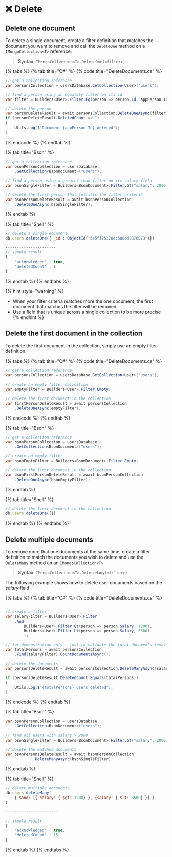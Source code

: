# ❌ Delete

## Delete one document

To delete a single document, create a filter definition that matches the document you want to remove and call the `DeleteOne` method on a `IMongoCollection<T>` reference.

> **Syntax**: `IMongoCollection<T>.DeleteOne(<filter>)`

{% tabs %}
{% tab title="C\#" %}
{% code title="DeleteDocuments.cs" %}
```csharp
// get a collection reference
var personsCollection = usersDatabase.GetCollection<User>("users");

// find a person using an equality filter on its id
var filter = Builders<User>.Filter.Eq(person => person.Id, appPerson.Id);

// delete the person
var personDeleteResult = await personsCollection.DeleteOneAsync(filter);
if (personDeleteResult.DeletedCount == 1)
{
    Utils.Log($"Document {appPerson.Id} deleted");
}
```
{% endcode %}
{% endtab %}

{% tab title="Bson" %}
```csharp
// get a collection reference
var bsonPersonCollection = usersDatabase
    .GetCollection<BsonDocument>("users");
    
// find a person using a greater than filter on its salary field
var bsonSingleFilter = Builders<BsonDocument>.Filter.Gt("salary", 2000);

// delete the first person that fulfills the filter criteria
var bsonPersonDeleteResult = await bsonPersonCollection
    .DeleteOneAsync(bsonSingleFilter);
```
{% endtab %}

{% tab title="Shell" %}
```javascript
// delete a single document
db.users.deleteOne({ _id : ObjectId("5e5ff25170dc588dd0870073")})

----------------------
// sample result
{
	"acknowledged" : true,
	"deletedCount" : 1
}
```
{% endtab %}
{% endtabs %}

{% hint style="warning" %}
*  When your filter criteria matches more the one document, the first document that matches the filter will be removed
*  Use a field that is [unique](https://docs.mongodb.com/manual/reference/glossary/#term-unique-index) across a single collection to be more precise
{% endhint %}

## Delete the first document in the collection

To delete the first document in the collection, simply use an empty filter definition.

{% tabs %}
{% tab title="C\#" %}
{% code title="DeleteDocuments.cs" %}
```csharp
// get a collection reference
var personsCollection = usersDatabase.GetCollection<User>("users");

// create an empty filter definition
var emptyFilter = Builders<User>.Filter.Empty;

// delete the first document in the collection
var firstPersonDeleteResult = await personsCollection
    .DeleteOneAsync(emptyFilter);
```
{% endcode %}
{% endtab %}

{% tab title="Bson" %}
```csharp
// get a collection reference
var bsonPersonCollection = usersDatabase
    .GetCollection<BsonDocument>("users");

// create an empty filter
var bsonEmptyFilter = Builders<BsonDocument>.Filter.Empty;

// delete the first document in the collection
var bsonFirstPersonDeleteResult = await bsonPersonCollection
    .DeleteOneAsync(bsonEmptyFilter);
```
{% endtab %}

{% tab title="Shell" %}
```javascript
// delete the first document in the collection
db.users.deleteOne({})
```
{% endtab %}
{% endtabs %}

## Delete multiple documents

To remove more that one documents at the same time, create a filter definition to match the documents you wish to delete and use the `DeleteMany` method on an `IMongoCollection<T>`. 

> **Syntax**: `IMongoCollection<T>.DeleteMany(<filter>)`

The following example shows how to delete user documents based on the _salary_ field .

{% tabs %}
{% tab title="C\#" %}
{% code title="DeleteDocuments.cs" %}
```csharp

// create a filter
var salaryFilter = Builders<User>.Filter
    .And(
        Builders<User>.Filter.Gt(person => person.Salary, 1200),
        Builders<User>.Filter.Lt(person => person.Salary, 3500)
        );

// for demonstration only - just to validate the total documents removed
var totalPersons = await personsCollection
    .Find(salaryFilter).CountDocumentsAsync();

// delete the documents
var personsDeleteResult = await personsCollection.DeleteManyAsync(salaryFilter);

if (personsDeleteResult.DeletedCount.Equals(totalPersons))
{
    Utils.Log($"{totalPersons} users deleted");
}
```
{% endcode %}
{% endtab %}

{% tab title="Bson" %}
```csharp
var bsonPersonCollection = usersDatabase
    .GetCollection<BsonDocument>("users");
    
// find all users with salary > 2000
var bsonSingleFilter = Builders<BsonDocument>.Filter.Gt("salary", 2000);

// delete the matched documents
var bsonPersonsDeleteResult = await bsonPersonCollection
            .DeleteManyAsync(bsonSingleFilter);
```
{% endtab %}

{% tab title="Shell" %}
```javascript
// delete multiple documents
db.users.deleteMany(
    { $and: [{ salary: { $gt: 1200} }, {salary: { $lt: 3500} }] }
)

-----------------------

// sample result
{
	"acknowledged" : true,
	"deletedCount" : 15
}
```
{% endtab %}
{% endtabs %}

